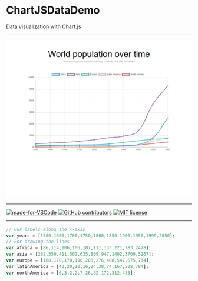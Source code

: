 # ChartJSDataDemo
Data visualization with Chart.js
***
![Alt Text](https://github.com/ofuen/ChartJSDataDemo/blob/master/screenshot/2018-11-20_18-51-23.gif)
***
[![made-for-VSCode](https://img.shields.io/badge/Made%20for-VSCode-1f425f.svg)](https://code.visualstudio.com/)
[![GitHub contributors](https://img.shields.io/github/contributors/Naereen/StrapDown.js.svg)](https://github.com/ofuen/ChartJSDataDemo/graphs/contributors)
[![MIT license](https://img.shields.io/badge/License-MIT-blue.svg)](https://lbesson.mit-license.org/)
***
```javascript
// Our labels along the x-axis
var years = [1500,1600,1700,1750,1800,1850,1900,1950,1999,2050];
// For drawing the lines
var africa = [86,114,106,106,107,111,133,221,783,2478];
var asia = [282,350,411,502,635,809,947,1402,3700,5267];
var europe = [168,170,178,190,203,276,408,547,675,734];
var latinAmerica = [40,20,10,16,24,38,74,167,508,784];
var northAmerica = [6,3,2,2,7,26,82,172,312,433];
```
